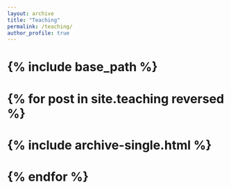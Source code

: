 ```yaml
---
layout: archive
title: "Teaching"
permalink: /teaching/
author_profile: true
---
```


# {% include base_path %}

# {% for post in site.teaching reversed %}
#  {% include archive-single.html %}
# {% endfor %}
